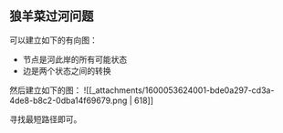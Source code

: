 
## 狼羊菜过河问题
可以建立如下的有向图：

- 节点是河此岸的所有可能状态
- 边是两个状态之间的转换

然后建立如下的图：
![[_attachments/1600053624001-bde0a297-cd3a-4de8-b8c2-0dba14f69679.png | 618]]

寻找最短路径即可。
